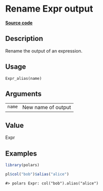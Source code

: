

# Rename Expr output

[**Source code**](https://github.com/pola-rs/r-polars/tree/c47431ca69622f79ed7a3f1d7bfee6075ffabfee/R/after-wrappers.R#L20)

## Description

Rename the output of an expression.

## Usage

<pre><code class='language-R'>Expr_alias(name)
</code></pre>

## Arguments

<table>
<tr>
<td style="white-space: nowrap; font-family: monospace; vertical-align: top">
<code id="Expr_alias_:_name">name</code>
</td>
<td>
New name of output
</td>
</tr>
</table>

## Value

Expr

## Examples

``` r
library(polars)

pl$col("bob")$alias("alice")
```

    #> polars Expr: col("bob").alias("alice")
